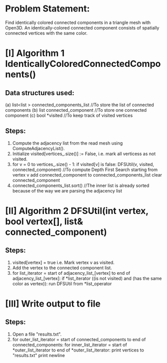 # Problem Statement: 
Find identically colored connected components in a triangle mesh with Open3D. An identically-colored connected component consists of spatially connected vertices with the same color.

# [I] Algorithm 1 IdenticallyColoredConnectedComponents()
## Data structures used: 
(a) list<list<int> > connected_components_list    //To store the list of connected components
(b) list<int> connected_component                 //To store one connected component
(c) bool *visited                                 //To keep track of visited vertices

## Steps:
1. Compute the adjacency list from the read mesh using ComputeAdjacencyList().
2. Initialize visited[vertices_.size()] := False, i.e. mark all verticess as not visited. 
3. for v = 0 to vertices_.size() - 1:
	if visited[v] is false:
		DFSUtil(v, visited, connected_component)     //To compute Depth First Search starting from vertex v
		add connected_component to connected_components_list
	clear connected_component
4. connected_components_list.sort()                //The inner list is already sorted because of the way we are parsing the adjacency list

# [II] Algorithm 2 DFSUtil(int vertex, bool vertex[], list<int>& connected_component)
## Steps:
1. visited[vertex] = true i.e. Mark vertex v as visited.
2. Add the vertex to the connected component list.
3. for list_iterator = start of adjacency_list_[vertex] to end of adjacency_list_[vertex]:
	if *list_iterator ((is not visited) and (has the same color as vertex)):
		run DFSUtil from *list_operator

# [III] Write output to file
## Steps:
1. Open a file "results.txt".
2. for outer_list_iterator = start of connected_components to end of connected_components:
	for inner_list_iterator = start of *outer_list_iterator to end of *outer_list_iterator:
		print vertices to "results.txt"
	print newline

